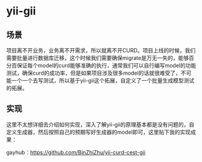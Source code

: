 # yii-gii

## 场景
  项目离不开业务，业务离不开需求，所以就离不开CURD。项目上线的时候，我们需要批量进行数据库迁移，这个时候我们需要确保migrate是万无一失的，能够百分百保证每个model的curd能够准确的执行，通常我们可以自行编写model的功能测试，确保curd的成功率，但是如果项目涉及很多model的话就很难受了，不可能一个一个去写测试，所以基于yii-gii这个拓展，自定义了一个批量生成模型测试的拓展。

## 实现
 这里不太想详细去介绍如何实现，深入了解yii-gii的原理基本都是没有问题的，自定义生成器，然后按照自己的预期写好生成器的model即可，这里贴下我的实现成果：

 gayhub：https://github.com/BinZhiZhu/yii-curd-cest-gii

